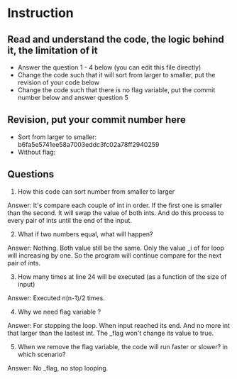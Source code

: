 ﻿# Instruction

## Read and understand the code, the logic behind it, the limitation of it
* Answer the question 1 - 4 below (you can edit this file directly)
* Change the code such that it will sort from larger to smaller, put the revision of your code below
* Change the code such that there is no flag variable, put the commit number below and answer question 5 


## Revision, put your commit number here
* Sort from larger to smaller: b6fa5e5741ee58a7003eddc3fc02a78ff2940259
* Without flag:

## Questions
1. How this code can sort number from smaller to larger
 
Answer: It's compare each couple of int in order. If the first one is smaller than the second. 
		It will swap the value of both ints. And do this process to every pair of ints until the end of the input.

2. What if two numbers equal, what will happen? 

Answer: Nothing. Both value still be the same. Only the value _i of for loop will increasing by one. 
		So the program will continue compare for the next pair of ints.

3. How many times at line 24 will be executed (as a function of the size of input) 

Answer: Executed n(n-1)/2 times.

4. Why we need flag variable ? 

Answer: For stopping the loop. When input reached its end. And no more int that larger than the lastest int. 
		The _flag won't change its value to true.

5. When we remove the flag variable, the code will run faster or slower? in which scenario? 

Answer: No _flag, no stop looping.